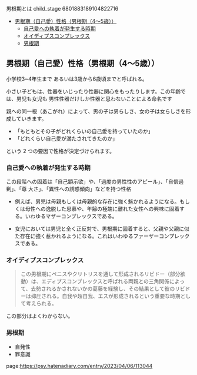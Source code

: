 男根期とは
child_stage
6801883189104822716



- [男根期（自己愛）性格（男根期（4～5歳））](#男根期自己愛性格男根期45歳)
  - [自己愛への執着が発生する時期](#自己愛への執着が発生する時期)
  - [オイディプスコンプレックス](#オイディプスコンプレックス)
  - [男根期](#男根期)


## 男根期（自己愛）性格（男根期（4～5歳））

小学校3~4年生まで あるいは3歳から6歳頃までと呼ばれる。

小さい子どもは、性器をいじったり性器に関心をもったりします。この年齢では、男児も女児も
男性性器だけしか性器と思わないことによる命名です

親への同一視（あこがれ）によって、男の子は男らしさ、女の子は女らしさを形成していきます。

- 「もともとその子がどれくらいの自己愛を持っていたのか」
- 「どれくらい自己愛が満たされてきたのか」

という 2 つの要因で性格が決定づけられます。

### 自己愛への執着が発生する時期

この段階への固着は「自己顕示欲」や、「過度の男性性のアピール」、「自信過剰」、「尊
大さ」、「異性への誘惑傾向」などを持つ性格

- 例えば、男児は母親もしくは母親的な存在に強く魅かれるようになる。もしくは母性への逸脱した思慕や、年齢の極端に離れた女性への興味に固着する。いわゆるマザーコンプレックスである。

- 女児においては男児と全く正反対で、男根期に固着すると、父親や父親に似た存在に強く惹かれるようになる。これはいわゆるファーザーコンプレックスである。

### オイディプスコンプレックス

> この男根期にペニスやクリトリスを通して形成されるリビドー（部分欲動）は、エディプスコンプレックスと呼ばれる両親との三角関係によって、去勢されるかされないかの葛藤を経験し、その結果として彼のリビドーは抑圧される。自我や超自我、エスが形成されるという重要な時期として考えられる。

この部分はよくわからない。

### 男根期

- 自発性
- 罪意識




page:https://psy.hatenadiary.com/entry/2023/04/06/113044